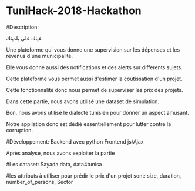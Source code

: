 # TuniHack-2018-Hackathon
#Description:

عينك على بلديتك

Une plateforme qui vous donne une supervision sur les dépenses et les revenus d'une municipalité.

Elle vous donne aussi des notifications et des alerts sur différents sujets.

Cette plateforme vous permet aussi d'estimer la coutissation d'un projet.

Cette fonctionnalité donc nous permet de superviser les prix des projets.

Dans cette partie, nous avons utilisé une dataset de simulation.

Bon, nous avons utilisé le dialecte tunisien pour donner un aspect amusant.

Notre appilation donc est dédié essentiellement pour lutter contre la corruption.

#Développement:
Backend avec python
Frontend js/Ajax 

Après analyse, nous avons exploiter la partie 

#Les dataset: Sayada data, data4tunisa

#les attributs à utiliser pour prédir le prix d'un projet sont: 
size, duration,	number_of_persons,	Sector



